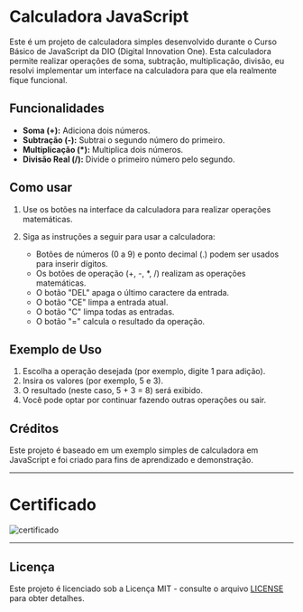 # Calculadora JavaScript

Este é um projeto de calculadora simples desenvolvido durante o Curso Básico de JavaScript da DIO (Digital Innovation One). Esta calculadora permite realizar operações de soma, subtração, multiplicação, divisão, eu resolvi implementar um interface na calculadora para que ela realmente fique funcional.

## Funcionalidades

- **Soma (+):** Adiciona dois números.
- **Subtração (-):** Subtrai o segundo número do primeiro.
- **Multiplicação (*):** Multiplica dois números.
- **Divisão Real (/):** Divide o primeiro número pelo segundo.

## Como usar

1. Use os botões na interface da calculadora para realizar operações matemáticas.

2. Siga as instruções a seguir para usar a calculadora:
   - Botões de números (0 a 9) e ponto decimal (.) podem ser usados para inserir dígitos.
   - Os botões de operação (+, -, *, /) realizam as operações matemáticas.
   - O botão "DEL" apaga o último caractere da entrada.
   - O botão "CE" limpa a entrada atual.
   - O botão "C" limpa todas as entradas.
   - O botão "=" calcula o resultado da operação.

## Exemplo de Uso

1. Escolha a operação desejada (por exemplo, digite 1 para adição).
2. Insira os valores (por exemplo, 5 e 3).
3. O resultado (neste caso, 5 + 3 = 8) será exibido.
4. Você pode optar por continuar fazendo outras operações ou sair.

## Créditos

Este projeto é baseado em um exemplo simples de calculadora em JavaScript e foi criado para fins de aprendizado e demonstração.

---

# Certificado

![certificado](https://hermes.digitalinnovation.one/certificates/cover/6776C362.jpg)

---

## Licença

Este projeto é licenciado sob a Licença MIT - consulte o arquivo [LICENSE](LICENSE) para obter detalhes.

